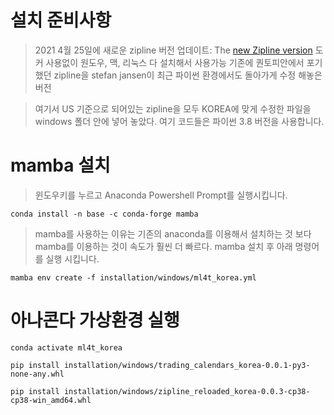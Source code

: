 # 설치 준비사항
> 2021 4월 25일에 새로운 zipline 버전 업데이트: The [new Zipline version](https://github.com/stefan-jansen/zipline-reloaded) 도커 사용없이 원도우, 맥, 리눅스 다 설치해서 사용가능
> 기존에 퀀토피안에서 포기했던 zipline을 stefan jansen이 최근 파이썬 환경에서도 돌아가게 수정 해놓은 버전

> 여기서 US 기준으로 되어있는 zipline을 모두 KOREA에 맞게 수정한 파일을 windows 폴더 안에 넣어 놓았다.
> 여기 코드들은 파이썬 3.8 버전을 사용합니다. 


# mamba 설치
> 윈도우키를 누르고 Anaconda Powershell Prompt를 실행시킵니다.
```shell
conda install -n base -c conda-forge mamba
```
> mamba를 사용하는 이유는 기존의 anaconda를 이용해서 설치하는 것 보다 mamba를 이용하는 것이 속도가 훨씬 더 빠르다.
> mamba 설치 후 아래 명령어를 실행 시킵니다.

```shell
mamba env create -f installation/windows/ml4t_korea.yml
```

# 아나콘다 가상환경 실행

```shell
conda activate ml4t_korea
```

```shell
pip install installation/windows/trading_calendars_korea-0.0.1-py3-none-any.whl
```

```shell
pip install installation/windows/zipline_reloaded_korea-0.0.3-cp38-cp38-win_amd64.whl
```


